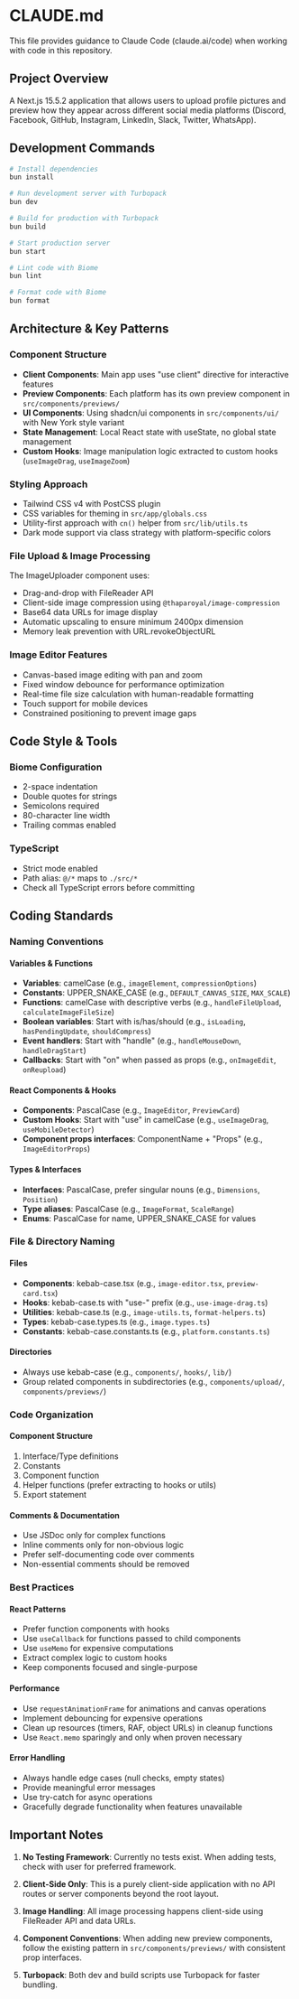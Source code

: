 # CLAUDE.md

This file provides guidance to Claude Code (claude.ai/code) when working with code in this repository.

## Project Overview
A Next.js 15.5.2 application that allows users to upload profile pictures and preview how they appear across different social media platforms (Discord, Facebook, GitHub, Instagram, LinkedIn, Slack, Twitter, WhatsApp).

## Development Commands

```bash
# Install dependencies
bun install

# Run development server with Turbopack
bun dev

# Build for production with Turbopack
bun build

# Start production server
bun start

# Lint code with Biome
bun lint

# Format code with Biome
bun format
```

## Architecture & Key Patterns

### Component Structure
- **Client Components**: Main app uses "use client" directive for interactive features
- **Preview Components**: Each platform has its own preview component in `src/components/previews/`
- **UI Components**: Using shadcn/ui components in `src/components/ui/` with New York style variant
- **State Management**: Local React state with useState, no global state management
- **Custom Hooks**: Image manipulation logic extracted to custom hooks (`useImageDrag`, `useImageZoom`)

### Styling Approach
- Tailwind CSS v4 with PostCSS plugin
- CSS variables for theming in `src/app/globals.css`
- Utility-first approach with `cn()` helper from `src/lib/utils.ts`
- Dark mode support via class strategy with platform-specific colors

### File Upload & Image Processing
The ImageUploader component uses:
- Drag-and-drop with FileReader API
- Client-side image compression using `@thaparoyal/image-compression`
- Base64 data URLs for image display
- Automatic upscaling to ensure minimum 2400px dimension
- Memory leak prevention with URL.revokeObjectURL

### Image Editor Features
- Canvas-based image editing with pan and zoom
- Fixed window debounce for performance optimization
- Real-time file size calculation with human-readable formatting
- Touch support for mobile devices
- Constrained positioning to prevent image gaps

## Code Style & Tools

### Biome Configuration
- 2-space indentation
- Double quotes for strings
- Semicolons required
- 80-character line width
- Trailing commas enabled

### TypeScript
- Strict mode enabled
- Path alias: `@/*` maps to `./src/*`
- Check all TypeScript errors before committing

## Coding Standards

### Naming Conventions

#### Variables & Functions
- **Variables**: camelCase (e.g., `imageElement`, `compressionOptions`)
- **Constants**: UPPER_SNAKE_CASE (e.g., `DEFAULT_CANVAS_SIZE`, `MAX_SCALE`)
- **Functions**: camelCase with descriptive verbs (e.g., `handleFileUpload`, `calculateImageFileSize`)
- **Boolean variables**: Start with is/has/should (e.g., `isLoading`, `hasPendingUpdate`, `shouldCompress`)
- **Event handlers**: Start with "handle" (e.g., `handleMouseDown`, `handleDragStart`)
- **Callbacks**: Start with "on" when passed as props (e.g., `onImageEdit`, `onReupload`)

#### React Components & Hooks
- **Components**: PascalCase (e.g., `ImageEditor`, `PreviewCard`)
- **Custom Hooks**: Start with "use" in camelCase (e.g., `useImageDrag`, `useMobileDetector`)
- **Component props interfaces**: ComponentName + "Props" (e.g., `ImageEditorProps`)

#### Types & Interfaces
- **Interfaces**: PascalCase, prefer singular nouns (e.g., `Dimensions`, `Position`)
- **Type aliases**: PascalCase (e.g., `ImageFormat`, `ScaleRange`)
- **Enums**: PascalCase for name, UPPER_SNAKE_CASE for values

### File & Directory Naming

#### Files
- **Components**: kebab-case.tsx (e.g., `image-editor.tsx`, `preview-card.tsx`)
- **Hooks**: kebab-case.ts with "use-" prefix (e.g., `use-image-drag.ts`)
- **Utilities**: kebab-case.ts (e.g., `image-utils.ts`, `format-helpers.ts`)
- **Types**: kebab-case.types.ts (e.g., `image.types.ts`)
- **Constants**: kebab-case.constants.ts (e.g., `platform.constants.ts`)

#### Directories
- Always use kebab-case (e.g., `components/`, `hooks/`, `lib/`)
- Group related components in subdirectories (e.g., `components/upload/`, `components/previews/`)

### Code Organization

#### Component Structure
1. Interface/Type definitions
2. Constants
3. Component function
4. Helper functions (prefer extracting to hooks or utils)
5. Export statement

#### Comments & Documentation
- Use JSDoc only for complex functions
- Inline comments only for non-obvious logic
- Prefer self-documenting code over comments
- Non-essential comments should be removed

### Best Practices

#### React Patterns
- Prefer function components with hooks
- Use `useCallback` for functions passed to child components
- Use `useMemo` for expensive computations
- Extract complex logic to custom hooks
- Keep components focused and single-purpose

#### Performance
- Use `requestAnimationFrame` for animations and canvas operations
- Implement debouncing for expensive operations
- Clean up resources (timers, RAF, object URLs) in cleanup functions
- Use `React.memo` sparingly and only when proven necessary

#### Error Handling
- Always handle edge cases (null checks, empty states)
- Provide meaningful error messages
- Use try-catch for async operations
- Gracefully degrade functionality when features unavailable

## Important Notes

1. **No Testing Framework**: Currently no tests exist. When adding tests, check with user for preferred framework.

2. **Client-Side Only**: This is a purely client-side application with no API routes or server components beyond the root layout.

3. **Image Handling**: All image processing happens client-side using FileReader API and data URLs.

4. **Component Conventions**: When adding new preview components, follow the existing pattern in `src/components/previews/` with consistent prop interfaces.

5. **Turbopack**: Both dev and build scripts use Turbopack for faster bundling.